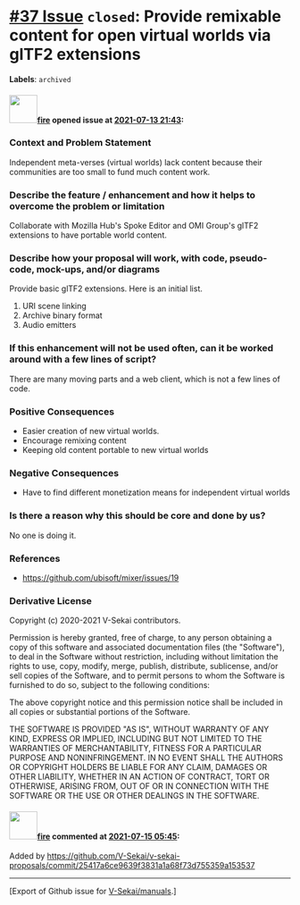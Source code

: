 # [\#37 Issue](https://github.com/V-Sekai/manuals/issues/37) `closed`: Provide remixable content for open virtual worlds via glTF2 extensions
**Labels**: `archived`


#### <img src="https://avatars.githubusercontent.com/u/32321?u=c2e06a3d2b49a467aa907e54aa259516440267cc&v=4" width="50">[fire](https://github.com/fire) opened issue at [2021-07-13 21:43](https://github.com/V-Sekai/manuals/issues/37):

### Context and Problem Statement

Independent meta-verses (virtual worlds) lack content because their communities are too small to fund much content work.


### Describe the feature / enhancement and how it helps to overcome the problem or limitation

Collaborate with Mozilla Hub's Spoke Editor and OMI Group's glTF2 extensions to have portable world content.

### Describe how your proposal will work, with code, pseudo-code, mock-ups, and/or diagrams

Provide basic glTF2 extensions. Here is an initial list.

1. URI scene linking
2. Archive binary format
3. Audio emitters

### If this enhancement will not be used often, can it be worked around with a few lines of script?

There are many moving parts and a web client, which is not a few lines of code.

### Positive Consequences

* Easier creation of new virtual worlds.
* Encourage remixing content
* Keeping old content portable to new virtual worlds

### Negative Consequences

* Have to find different monetization means for independent virtual worlds

### Is there a reason why this should be core and done by us?

No one is doing it.

### References

- https://github.com/ubisoft/mixer/issues/19

### Derivative License

Copyright (c) 2020-2021 V-Sekai contributors.

Permission is hereby granted, free of charge, to any person obtaining a copy
of this software and associated documentation files (the "Software"), to deal
in the Software without restriction, including without limitation the rights
to use, copy, modify, merge, publish, distribute, sublicense, and/or sell
copies of the Software, and to permit persons to whom the Software is
furnished to do so, subject to the following conditions:

The above copyright notice and this permission notice shall be included in all
copies or substantial portions of the Software.

THE SOFTWARE IS PROVIDED "AS IS", WITHOUT WARRANTY OF ANY KIND, EXPRESS OR
IMPLIED, INCLUDING BUT NOT LIMITED TO THE WARRANTIES OF MERCHANTABILITY,
FITNESS FOR A PARTICULAR PURPOSE AND NONINFRINGEMENT. IN NO EVENT SHALL THE
AUTHORS OR COPYRIGHT HOLDERS BE LIABLE FOR ANY CLAIM, DAMAGES OR OTHER
LIABILITY, WHETHER IN AN ACTION OF CONTRACT, TORT OR OTHERWISE, ARISING FROM,
OUT OF OR IN CONNECTION WITH THE SOFTWARE OR THE USE OR OTHER DEALINGS IN THE
SOFTWARE.


#### <img src="https://avatars.githubusercontent.com/u/32321?u=c2e06a3d2b49a467aa907e54aa259516440267cc&v=4" width="50">[fire](https://github.com/fire) commented at [2021-07-15 05:45](https://github.com/V-Sekai/manuals/issues/37#issuecomment-880413490):

Added by https://github.com/V-Sekai/v-sekai-proposals/commit/25417a6ce9639f3831a1a68f73d755359a153537


-------------------------------------------------------------------------------



[Export of Github issue for [V-Sekai/manuals](https://github.com/V-Sekai/manuals).]
